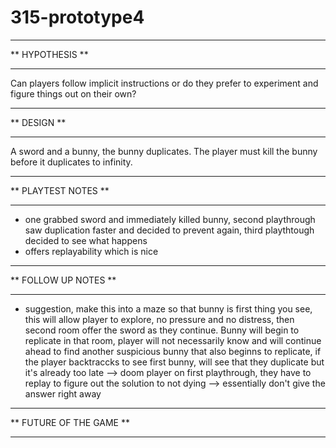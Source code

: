 # 315-prototype4

**********************
**    HYPOTHESIS    **
**********************
Can players follow implicit instructions or do they prefer to experiment and figure things out on their own?



**********************
**      DESIGN      **
**********************
A sword and a bunny, the bunny duplicates. The player must kill the bunny before it duplicates to infinity.


**********************
**  PLAYTEST NOTES  **
**********************
- one grabbed sword and immediately killed bunny, second playthrough saw duplication faster and decided to prevent again, third playthtough decided to see what happens
- offers replayability which is nice 



***************************
**    FOLLOW UP NOTES    **
***************************
- suggestion, make this into a maze so that bunny is first thing you see, this will allow player to explore, no pressure and no distress, then second room offer the sword as they continue. Bunny will begin to replicate in that room, player will not necessarily know and will continue ahead to find  another suspicious bunny that also beginns to replicate, if the player backtraccks to see first bunny, will see that they duplicate but it's already too late --> doom player on first playthrough, they have to replay to figure out the solution to not dying --> essentially don't give the answer right away 



***************************
**  FUTURE OF THE GAME   **
***************************



 

